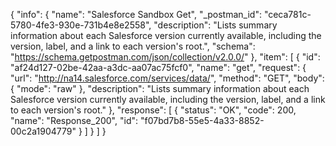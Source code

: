 {
  "info": {
    "name": "Salesforce Sandbox Get",
    "_postman_id": "ceca781c-5780-4fe3-930e-731b4e8e2558",
    "description": "Lists summary information about each Salesforce version currently available, including the version, label, and a link to each version's root.",
    "schema": "https://schema.getpostman.com/json/collection/v2.0.0/"
  },
  "item": [
    {
      "id": "af24d127-02be-42aa-a3dc-aa07ac75fcf0",
      "name": "get",
      "request": {
        "url": "http://na14.salesforce.com/services/data/",
        "method": "GET",
        "body": {
          "mode": "raw"
        },
        "description": "Lists summary information about each Salesforce version currently available, including the version, label, and a link to each version's root."
      },
      "response": [
        {
          "status": "OK",
          "code": 200,
          "name": "Response_200",
          "id": "f07bd7b8-55e5-4a33-8852-00c2a1904779"
        }
      ]
    }
  ]
}
